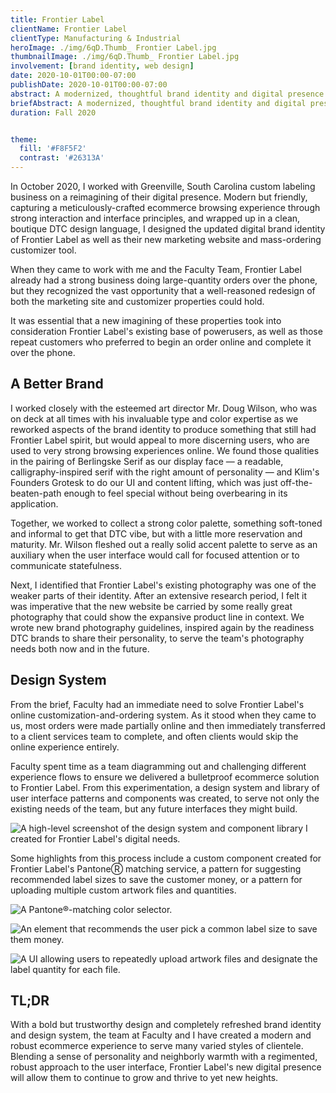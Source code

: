 ```yaml
---
title: Frontier Label
clientName: Frontier Label
clientType: Manufacturing & Industrial
heroImage: ./img/6qD.Thumb_ Frontier Label.jpg
thumbnailImage: ./img/6qD.Thumb_ Frontier Label.jpg
involvement: [brand identity, web design]
date: 2020-10-01T00:00-07:00
publishDate: 2020-10-01T00:00-07:00
abstract: A modernized, thoughtful brand identity and digital presence for a family-owned, Greenville-based labeling team, founded in regimented interface principles and tempered by the neighborhoodliness of DTC design language.
briefAbstract: A modernized, thoughtful brand identity and digital presence for a family-owned labeling team.
duration: Fall 2020


theme:
  fill: '#F8F5F2' 
  contrast: '#26313A'
---
```


In October 2020, I worked with Greenville, South Carolina custom labeling business on a reimagining of their digital presence. Modern but friendly, capturing a meticulously-crafted ecommerce browsing experience through strong interaction and interface principles, and wrapped up in a clean, boutique DTC design language, I designed the updated digital brand identity of Frontier Label as well as their new marketing website and mass-ordering customizer tool.

When they came to work with me and the Faculty Team, Frontier Label already had a strong business doing large-quantity orders over the phone, but they recognized the vast opportunity that a well-reasoned redesign of both the marketing site and customizer properties could hold.

It was essential that a new imagining of these properties took into consideration Frontier Label's existing base of powerusers, as well as those repeat customers who preferred to begin an order online and complete it over the phone.

## A Better Brand

I worked closely with the esteemed art director Mr. Doug Wilson, who was on deck at all times with his invaluable type and color expertise as we reworked aspects of the brand identity to produce something that still had Frontier Label spirit, but would appeal to more discerning users, who are used to very strong browsing experiences online. We found those qualities in the pairing of Berlingske Serif as our display face — a readable, calligraphy-inspired serif with the right amount of personality — and Klim's Founders Grotesk to do our UI and content lifting, which was just off-the-beaten-path enough to feel special without being overbearing in its application.

Together, we worked to collect a strong color palette, something soft-toned and informal to get that DTC vibe, but with a little more reservation and maturity. Mr. Wilson fleshed out a really solid accent palette to serve as an auxiliary when the user interface would call for focused attention or to communicate statefulness.

Next, I identified that Frontier Label's existing photography was one of the weaker parts of their identity. After an extensive research period, I felt it was imperative that the new website be carried by some really great photography that could show the expansive product line in context. We wrote new brand photography guidelines, inspired again by the readiness DTC brands to share their personality, to serve the team's photography needs both now and in the future.

## Design System

From the brief, Faculty had an immediate need to solve Frontier Label's online customization-and-ordering system. As it stood when they came to us, most orders were made partially online and then immediately transferred to a client services team to complete, and often clients would skip the online experience entirely.

Faculty spent time as a team diagramming out and challenging different experience flows to ensure we delivered a bulletproof ecommerce solution to Frontier Label. From this experimentation, a design system and library of user interface patterns and components was created, to serve not only the existing needs of the team, but any future interfaces they might build.

![A high-level screenshot of the design system and component library I created for Frontier Label's digital needs.](./img/MVY.frontier-case-00.png)

Some highlights from this process include a custom component created for Frontier Label's PantoneⓇ matching service, a pattern for suggesting recommended label sizes to save the customer money, or a pattern for uploading multiple custom artwork files and quantities.

![A Pantone®-matching color selector.](./img/4rJ.frontier-case-01.png)

![An element that recommends the user pick a common label size to save them money.](./img/i5U.frontier-case-02.png)

![A UI allowing users to repeatedly upload artwork files and designate the label quantity for each file.](./img/12s.frontier-case-03.png)

## TL;DR

With a bold but trustworthy design and completely refreshed brand identity and design system, the team at Faculty and I have created a modern and robust ecommerce experience to serve many varied styles of clientele. Blending a sense of personality and neighborly warmth with a regimented, robust approach to the user interface, Frontier Label's new digital presence will allow them to continue to grow and thrive to yet new heights.
